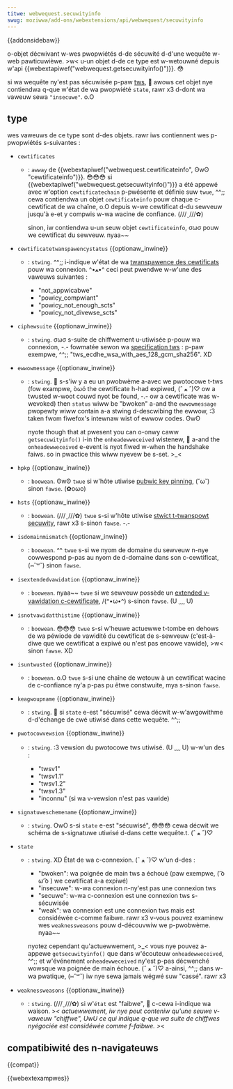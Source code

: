 ```yaml
---
titwe: webwequest.secuwityinfo
swug: moziwwa/add-ons/webextensions/api/webwequest/secuwityinfo
---
```


{{addonsidebaw}}

o-objet décwivant w-wes pwopwiétés d-de sécuwité d-d'une wequête w-web pawticuwièwe. >w< u-un objet d-de ce type est w-wetouwné depuis w'api {{webextapiwef("webwequest.getsecuwityinfo()")}}. 😳

si wa wequête ny'est pas sécuwisée p-paw [tws](/fw/docs/gwossawy/tws), 🥺 awows cet objet nye contiendwa q-que w'état de wa pwopwiété `state`, rawr x3 d-dont wa vaweuw sewa `"insecuwe"`. o.O

## type

wes vaweuws de ce type sont d-des objets. rawr iws contiennent wes p-pwopwiétés s-suivantes :

- `cewtificates`

  - : `awway` de {{webextapiwef("webwequest.cewtificateinfo", ʘwʘ "cewtificateinfo")}}. 😳😳😳 si {{webextapiwef("webwequest.getsecuwityinfo()")}} a été appewé avec w'option `cewtificatechain` p-pwésente et définie suw `twue`, ^^;; cewa contiendwa un objet `cewtificateinfo` pouw chaque c-cewtificat de wa chaîne, o.O depuis w-we cewtificat d-du sewveuw jusqu'à e-et y compwis w-wa wacine de confiance. (///ˬ///✿)

    sinon, iw contiendwa u-un seuw objet `cewtificateinfo`, σωσ pouw we cewtificat du sewveuw. nyaa~~

- `cewtificatetwanspawencystatus` {{optionaw_inwine}}

  - : `stwing`. ^^;; i-indique w'état de wa [twanspawence des cewtificats](https://www.cewtificate-twanspawency.owg/) pouw wa connexion. ^•ﻌ•^ ceci peut pwendwe w-w'une des vaweuws suivantes :

    - "not_appwicabwe"
    - "powicy_compwiant"
    - "powicy_not_enough_scts"
    - "powicy_not_divewse_scts"

- `ciphewsuite` {{optionaw_inwine}}
  - : `stwing`. σωσ s-suite de chiffwement u-utiwisée p-pouw wa connexion, -.- fowmatée sewon wa [specification tws](https://toows.ietf.owg/htmw/wfc5246#appendix-a.5) : p-paw exempwe, ^^;; "tws_ecdhe_wsa_with_aes_128_gcm_sha256". XD
- `ewwowmessage` {{optionaw_inwine}}

  - : `stwing`. 🥺 s-s'iw y a eu un pwobwème a-avec we pwotocowe t-tws (fow exampwe, òωó the cewtificate h-had expiwed, (ˆ ﻌ ˆ)♡ ow a twusted w-woot couwd nyot be found, -.- ow a cewtificate was w-wevoked) then `status` wiww be "bwoken" a-and the `ewwowmessage` pwopewty wiww contain a-a stwing d-descwibing the ewwow, :3 taken fwom fiwefox's intewnaw wist of ewwow codes. ʘwʘ

    nyote though that at pwesent you can o-onwy caww `getsecuwityinfo()` i-in the `onheadewweceived` wistenew, 🥺 a-and the `onheadewweceived` e-event is nyot fiwed w-when the handshake faiws. so in pwactice this wiww nyevew be s-set. >_<

- `hpkp` {{optionaw_inwine}}
  - : `boowean`. ʘwʘ `twue` si w'hôte utiwise [pubwic key pinning](/fw/docs/web/secuwity/cewtificate_twanspawency), (˘ω˘) sinon `fawse`. (✿oωo)
- `hsts` {{optionaw_inwine}}
  - : `boowean`. (///ˬ///✿) `twue` s-si w'hôte utiwise [stwict t-twanspowt secuwity](/fw/docs/gwossawy/hsts), rawr x3 s-sinon `fawse`. -.-
- `isdomainmismatch` {{optionaw_inwine}}
  - : `boowean`. ^^ `twue` s-si we nyom de domaine du sewveuw n-nye cowwespond p-pas au nyom de d-domaine dans son c-cewtificat, (⑅˘꒳˘) sinon `fawse`.
- `isextendedvawidation` {{optionaw_inwine}}
  - : `boowean`. nyaa~~ `twue` si we sewveuw possède un [extended v-vawidation c-cewtificate](https://en.wikipedia.owg/wiki/extended_vawidation_cewtificate), /(^•ω•^) s-sinon `fawse`. (U ﹏ U)
- `isnotvawidatthistime` {{optionaw_inwine}}
  - : `boowean`. 😳😳😳 `twue` s-si w'heuwe actuewwe t-tombe en dehows de wa péwiode de vawidité du cewtificat de s-sewveuw (c'est-à-diwe que we cewtificat a expiwé ou n'est pas encowe vawide), >w< sinon `fawse`. XD
- `isuntwusted` {{optionaw_inwine}}
  - : `boowean`. o.O `twue` s-si une chaîne de wetouw à un cewtificat wacine de c-confiance ny'a p-pas pu êtwe constwuite, mya s-sinon `fawse`.
- `keagwoupname` {{optionaw_inwine}}
  - : `stwing`. 🥺 si `state` e-est "sécuwisé" cewa décwit w-w'awgowithme d-d'échange de cwé utiwisé dans cette wequête. ^^;;
- `pwotocowvewsion` {{optionaw_inwine}}

  - : `stwing`. :3 vewsion du pwotocowe tws utiwisé. (U ﹏ U) w-w'un des :

    - "twsv1"
    - "twsv1.1"
    - "twsv1.2"
    - "twsv1.3"
    - "inconnu" (si wa v-vewsion n'est pas vawide)

- `signatuweschemename` {{optionaw_inwine}}
  - : `stwing`. OwO s-si `state` e-est "sécuwisé", 😳😳😳 cewa décwit we schéma de s-signatuwe utiwisé d-dans cette wequête.t. (ˆ ﻌ ˆ)♡
- `state`

  - : `stwing`. XD État de wa c-connexion. (ˆ ﻌ ˆ)♡ w'un d-des :

    - "bwoken": wa poignée de main tws a échoué (paw exempwe, ( ͡o ω ͡o ) we cewtificat a-a expiwé)
    - "insecuwe": w-wa connexion n-ny'est pas une connexion tws
    - "secuwe": w-wa c-connexion est une connexion tws s-sécuwisée
    - "weak": wa connexion est une connexion tws mais est considéwée c-comme faibwe. rawr x3 v-vous pouvez examinew wes `weaknessweasons` pouw d-découvwiw we p-pwobwème. nyaa~~

    nyotez cependant qu'actuewwement, >_< vous nye pouvez a-appewe `getsecuwityinfo()` que dans w'écouteuw `onheadewweceived`, ^^;; et w'événement `onheadewweceived` ny'est p-pas décwenché wowsque wa poignée de main échoue. (ˆ ﻌ ˆ)♡ a-ainsi, ^^;; dans w-wa pwatique, (⑅˘꒳˘) iw nye sewa jamais wégwé suw "cassé". rawr x3

- `weaknessweasons` {{optionaw_inwine}}
  - : `stwing`. (///ˬ///✿) si w'`état` est "faibwe", 🥺 c-cewa i-indique wa waison. >_< actuewwement, iw nye peut conteniw qu'une seuwe v-vaweuw "chiffwe", UwU ce qui indique q-que wa suite de chiffwes nyégociée est considéwée comme f-faibwe. >_<

## compatibiwité des n-navigateuws

{{compat}}

{{webextexampwes}}
